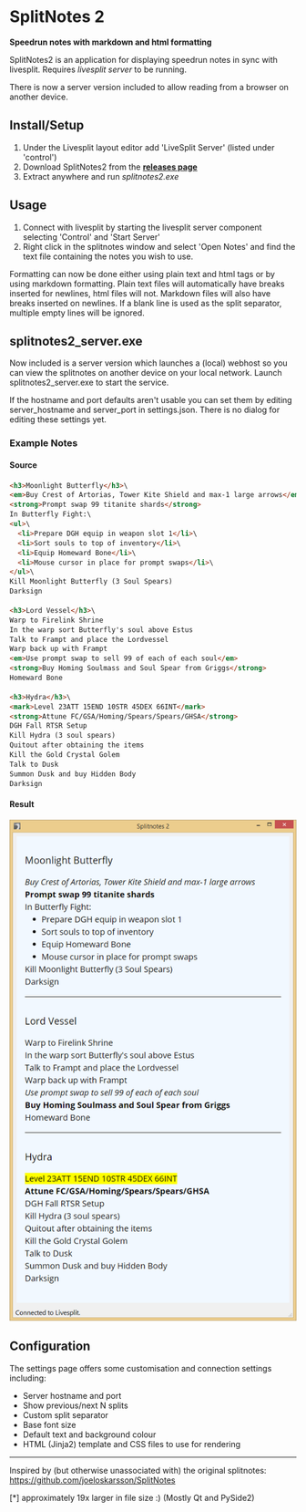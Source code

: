 # SplitNotes 2 #

**Speedrun notes with markdown and html formatting**

SplitNotes2 is an application for displaying speedrun notes in sync with livesplit.
Requires *livesplit server* to be running.

There is now a server version included to allow reading from a browser on another device.

## Install/Setup ##

1. Under the Livesplit layout editor add 'LiveSplit Server' (listed under 'control')
2. Download SplitNotes2 from the [**releases page**](https://github.com/DavidCEllis/SplitNotes-2/releases)
3. Extract anywhere and run *splitnotes2.exe*

## Usage ##

1. Connect with livesplit by starting the livesplit server component selecting 
   'Control' and 'Start Server'
2. Right click in the splitnotes window and select 'Open Notes' and find the text file
   containing the notes you wish to use.
   
Formatting can now be done either using plain text and html tags or by using markdown formatting.
Plain text files will automatically have breaks inserted for newlines, html files will not.
Markdown files will also have breaks inserted on newlines.
If a blank line is used as the split separator, multiple empty lines will be ignored.
   
## splitnotes2_server.exe ##

Now included is a server version which launches a (local) webhost so you can view the splitnotes
on another device on your local network. Launch splitnotes2_server.exe to start the service.

If the hostname and port defaults aren't usable you can set them by editing server_hostname 
and server_port in settings.json. There is no dialog for editing these settings yet.
   
### Example Notes ###

#### Source ####

```html
<h3>Moonlight Butterfly</h3>\
<em>Buy Crest of Artorias, Tower Kite Shield and max-1 large arrows</em>
<strong>Prompt swap 99 titanite shards</strong>
In Butterfly Fight:\
<ul>\
  <li>Prepare DGH equip in weapon slot 1</li>\
  <li>Sort souls to top of inventory</li>\
  <li>Equip Homeward Bone</li>\
  <li>Mouse cursor in place for prompt swaps</li>\
</ul>\
Kill Moonlight Butterfly (3 Soul Spears)
Darksign

<h3>Lord Vessel</h3>\
Warp to Firelink Shrine
In the warp sort Butterfly's soul above Estus
Talk to Frampt and place the Lordvessel
Warp back up with Frampt
<em>Use prompt swap to sell 99 of each of each soul</em>
<strong>Buy Homing Soulmass and Soul Spear from Griggs</strong>
Homeward Bone

<h3>Hydra</h3>\
<mark>Level 23ATT 15END 10STR 45DEX 66INT</mark>
<strong>Attune FC/GSA/Homing/Spears/Spears/GHSA</strong>
DGH Fall RTSR Setup
Kill Hydra (3 soul spears)
Quitout after obtaining the items
Kill the Gold Crystal Golem
Talk to Dusk
Summon Dusk and buy Hidden Body
Darksign
```

#### Result ####

![Image of splitnotes rendering](resources/demo_notes.png)

## Configuration ##

The settings page offers some customisation and connection settings including:

  * Server hostname and port
  * Show previous/next N splits
  * Custom split separator
  * Base font size
  * Default text and background colour
  * HTML (Jinja2) template and CSS files to use for rendering

--- 

Inspired by (but otherwise unassociated with) the original splitnotes: https://github.com/joeloskarsson/SplitNotes

[*] approximately 19x larger in file size :) (Mostly Qt and PySide2)
